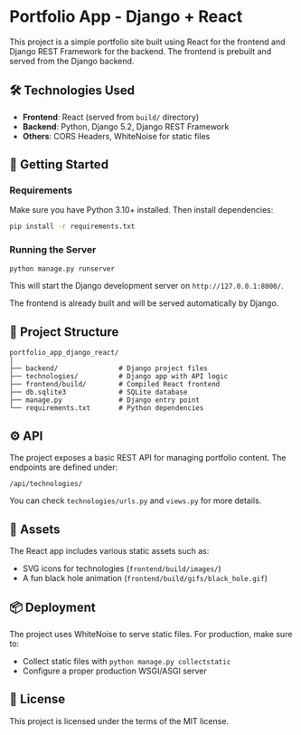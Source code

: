  # Portfolio App - Django + React

 This project is a simple portfolio site built using React for the frontend and Django REST Framework for the backend. The frontend is prebuilt and served from the Django backend.

 ## 🛠️ Technologies Used

 - **Frontend**: React (served from `build/` directory)
 - **Backend**: Python, Django 5.2, Django REST Framework
 - **Others**: CORS Headers, WhiteNoise for static files

 ## 🚀 Getting Started

 ### Requirements

 Make sure you have Python 3.10+ installed. Then install dependencies:

 ```bash
 pip install -r requirements.txt
 ```

 ### Running the Server

 ```bash
 python manage.py runserver
 ```

 This will start the Django development server on `http://127.0.0.1:8000/`.

 The frontend is already built and will be served automatically by Django.

 ## 📁 Project Structure

 ```
 portfolio_app_django_react/
 │
 ├── backend/               # Django project files
 ├── technologies/          # Django app with API logic
 ├── frontend/build/        # Compiled React frontend
 ├── db.sqlite3             # SQLite database
 ├── manage.py              # Django entry point
 └── requirements.txt       # Python dependencies
 ```

 ## ⚙️ API

 The project exposes a basic REST API for managing portfolio content. The endpoints are defined under:

 ```
 /api/technologies/
 ```

 You can check `technologies/urls.py` and `views.py` for more details.

 ## 🎨 Assets

 The React app includes various static assets such as:

 - SVG icons for technologies (`frontend/build/images/`)
 - A fun black hole animation (`frontend/build/gifs/black_hole.gif`)

 ## 📦 Deployment

 The project uses WhiteNoise to serve static files. For production, make sure to:

 - Collect static files with `python manage.py collectstatic`
 - Configure a proper production WSGI/ASGI server

 ## 📄 License

 This project is licensed under the terms of the MIT license.
